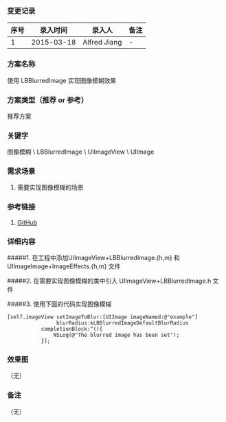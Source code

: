 ### 变更记录
| 序号 | 录入时间 | 录入人 | 备注 |
| -- | -- | -- | -- |
| 1 | 2015-03-18 | Alfred Jiang | - |

### 方案名称
使用 LBBlurredImage 实现图像模糊效果

### 方案类型（推荐 or 参考）
推荐方案

### 关键字
图像模糊 \ LBBlurredImage \ UIImageView \ UIImage

### 需求场景
1. 需要实现图像模糊的场景

### 参考链接
1. [GitHub](https://github.com/lukabernardi/LBBlurredImage)

### 详细内容
#####1. 在工程中添加UIImageView+LBBlurredImage.{h,m} 和 UIImageImage+ImageEffects.{h,m} 文件

#####2. 在需要实现图像模糊的类中引入 UIImageView+LBBlurredImage.h 文件

#####3. 使用下面的代码实现图像模糊

    [self.imageView setImageToBlur:[UIImage imageNamed:@"example"]
                    blurRadius:kLBBlurredImageDefaultBlurRadius
               completionBlock:^(){
                   NSLog(@"The blurred image has been set");
               }];

### 效果图
（无）

### 备注
（无）
